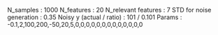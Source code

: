 N_samples                     : 1000
N_features                    : 20
N_relevant features           : 7
STD for noise generation      : 0.35
Noisy y (actual / ratio)      : 101 / 0.101
Params                        : -0.1,2,100,200,-50,20,5,0,0,0,0,0,0,0,0,0,0,0,0,0
